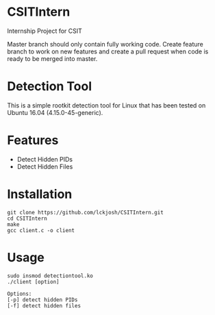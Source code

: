 # CSITIntern
Internship Project for CSIT

Master branch should only contain fully working code. Create feature branch to work on new features and create a pull request when code is ready to be merged into master.

# Detection Tool
This is a simple rootkit detection tool for Linux that has been tested on Ubuntu 16.04 (4.15.0-45-generic). 

# Features
- Detect Hidden PIDs
- Detect Hidden Files

# Installation
```
git clone https://github.com/lckjosh/CSITIntern.git
cd CSITIntern
make
gcc client.c -o client
```
# Usage
```
sudo insmod detectiontool.ko
./client [option]

Options:
[-p] detect hidden PIDs
[-f] detect hidden files
```
